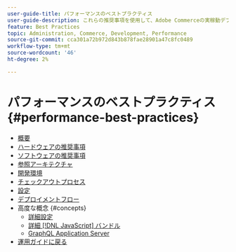 ```yaml
---
user-guide-title: パフォーマンスのベストプラクティス
user-guide-description: これらの推奨事項を使用して、Adobe Commerceの実稼動デプロイメントのパフォーマンスを最適化します。
feature: Best Practices
topic: Administration, Commerce, Development, Performance
source-git-commit: cca301a72b972d843b878fae28901a47c8fc0489
workflow-type: tm+mt
source-wordcount: '46'
ht-degree: 2%

---
```



# パフォーマンスのベストプラクティス {#performance-best-practices}

- [概要](overview.md)
- [ハードウェアの推奨事項](hardware.md)
- [ソフトウェアの推奨事項](software.md)
- [参照アーキテクチャ](reference-architecture.md)
- [開発環境](development-environment.md)
- [チェックアウトプロセス](high-throughput-order-processing.md)
- [設定](configuration.md)
- [デプロイメントフロー](deployment-flow.md)
- 高度な概念 {#concepts}
   - [詳細設定](advanced-setup.md)
   - [詳細 [!DNL JavaScript] バンドル](advanced-js-bundling.md)
   - [GraphQL Application Server](application-server.md)
- [運用ガイドに戻る](https://experienceleague.adobe.com/docs/commerce-operations/operational-guides/home.html)
